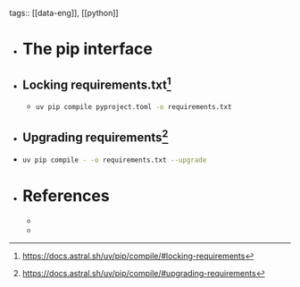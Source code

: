 tags:: [[data-eng]], [[python]]

- # The pip interface
- ## Locking requirements.txt[^1]
	- ```bash
	  uv pip compile pyproject.toml -o requirements.txt
	  ```
- ## Upgrading requirements[^2]
- ```bash
  uv pip compile - -o requirements.txt --upgrade
  ```
- # References
	- [^1]: https://docs.astral.sh/uv/pip/compile/#locking-requirements
	- [^2]: https://docs.astral.sh/uv/pip/compile/#upgrading-requirements